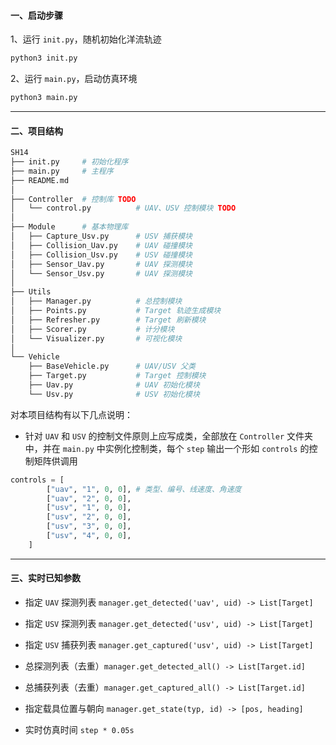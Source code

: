 #### 一、启动步骤

1、运行 `init.py`，随机初始化洋流轨迹

```bash
python3 init.py
```

2、运行 `main.py`，启动仿真环境

```bash
python3 main.py
```

---

#### 二、项目结构

```bash
SH14
├── init.py		# 初始化程序
├── main.py		# 主程序
├── README.md
│
├── Controller	# 控制库 TODO
│   └── control.py		    # UAV、USV 控制模块 TODO
│
├── Module		# 基本物理库
│   ├── Capture_Usv.py		# USV 捕获模块
│   ├── Collision_Uav.py	# UAV 碰撞模块
│   ├── Collision_Usv.py	# USV 碰撞模块
│   ├── Sensor_Uav.py		# UAV 探测模块
│   └── Sensor_Usv.py		# UAV 探测模块
│
├── Utils
│   ├── Manager.py			# 总控制模块
│   ├── Points.py			# Target 轨迹生成模块
│   ├── Refresher.py		# Target 刷新模块
│   ├── Scorer.py			# 计分模块
│   └── Visualizer.py		# 可视化模块
│
└── Vehicle		
    ├── BaseVehicle.py		# UAV/USV 父类
    ├── Target.py			# Target 控制模块 
    ├── Uav.py				# UAV 初始化模块
    └── Usv.py				# USV 初始化模块
```

对本项目结构有以下几点说明：

- 针对 `UAV` 和 `USV` 的控制文件原则上应写成类，全部放在 `Controller` 文件夹中，并在 `main.py` 中实例化控制类，每个 `step` 输出一个形如 `controls` 的控制矩阵供调用

```python
controls = [
        ["uav", "1", 0, 0], # 类型、编号、线速度、角速度
        ["uav", "2", 0, 0],
        ["usv", "1", 0, 0],
        ["usv", "2", 0, 0],
        ["usv", "3", 0, 0],
        ["usv", "4", 0, 0],
    ]
```

---

#### 三、实时已知参数

- 指定 `UAV` 探测列表 `manager.get_detected('uav', uid) -> List[Target]`
- 指定 `USV` 探测列表 `manager.get_detected('usv', uid) -> List[Target]`
- 指定 `USV` 捕获列表 `manager.get_captured('usv', uid) -> List[Target]`
- 总探测列表（去重）`manager.get_detected_all() -> List[Target.id]`
- 总捕获列表（去重）`manager.get_captured_all() -> List[Target.id]`
- 指定载具位置与朝向 `manager.get_state(typ, id) -> [pos, heading]`

- 实时仿真时间 `step * 0.05s`

